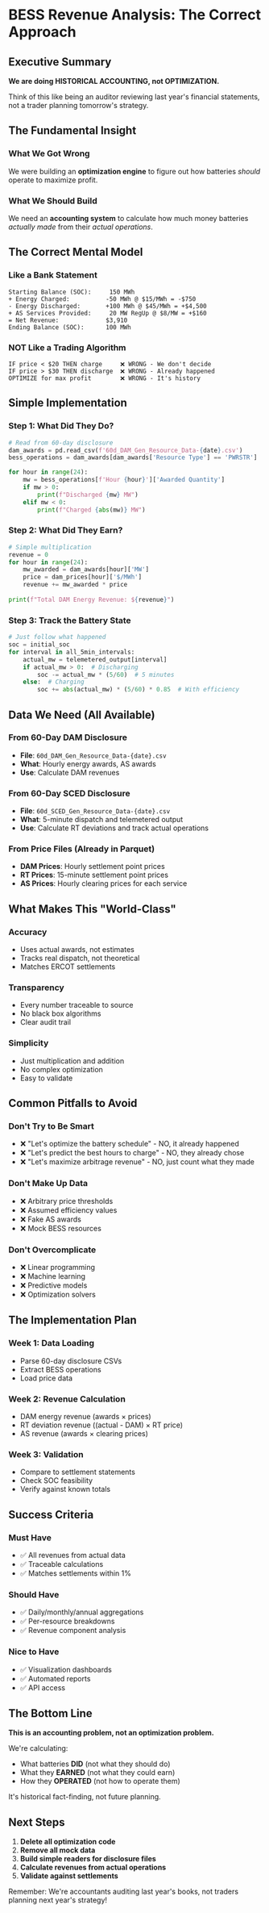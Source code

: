 # BESS Revenue Analysis: The Correct Approach

## Executive Summary
**We are doing HISTORICAL ACCOUNTING, not OPTIMIZATION.**

Think of this like being an auditor reviewing last year's financial statements, not a trader planning tomorrow's strategy.

## The Fundamental Insight

### What We Got Wrong
We were building an **optimization engine** to figure out how batteries *should* operate to maximize profit.

### What We Should Build
We need an **accounting system** to calculate how much money batteries *actually made* from their *actual operations*.

## The Correct Mental Model

### Like a Bank Statement
```
Starting Balance (SOC):     150 MWh
+ Energy Charged:          -50 MWh @ $15/MWh = -$750
- Energy Discharged:       +100 MWh @ $45/MWh = +$4,500
+ AS Services Provided:     20 MW RegUp @ $8/MW = +$160
= Net Revenue:             $3,910
Ending Balance (SOC):      100 MWh
```

### NOT Like a Trading Algorithm
```
IF price < $20 THEN charge     ❌ WRONG - We don't decide
IF price > $30 THEN discharge  ❌ WRONG - Already happened
OPTIMIZE for max profit        ❌ WRONG - It's history
```

## Simple Implementation

### Step 1: What Did They Do?
```python
# Read from 60-day disclosure
dam_awards = pd.read_csv(f'60d_DAM_Gen_Resource_Data-{date}.csv')
bess_operations = dam_awards[dam_awards['Resource Type'] == 'PWRSTR']

for hour in range(24):
    mw = bess_operations[f'Hour {hour}']['Awarded Quantity']
    if mw > 0:
        print(f"Discharged {mw} MW")
    elif mw < 0:
        print(f"Charged {abs(mw)} MW")
```

### Step 2: What Did They Earn?
```python
# Simple multiplication
revenue = 0
for hour in range(24):
    mw_awarded = dam_awards[hour]['MW']
    price = dam_prices[hour]['$/MWh']
    revenue += mw_awarded * price
    
print(f"Total DAM Energy Revenue: ${revenue}")
```

### Step 3: Track the Battery State
```python
# Just follow what happened
soc = initial_soc
for interval in all_5min_intervals:
    actual_mw = telemetered_output[interval]
    if actual_mw > 0:  # Discharging
        soc -= actual_mw * (5/60)  # 5 minutes
    else:  # Charging
        soc += abs(actual_mw) * (5/60) * 0.85  # With efficiency
```

## Data We Need (All Available)

### From 60-Day DAM Disclosure
- **File**: `60d_DAM_Gen_Resource_Data-{date}.csv`
- **What**: Hourly energy awards, AS awards
- **Use**: Calculate DAM revenues

### From 60-Day SCED Disclosure  
- **File**: `60d_SCED_Gen_Resource_Data-{date}.csv`
- **What**: 5-minute dispatch and telemetered output
- **Use**: Calculate RT deviations and track actual operations

### From Price Files (Already in Parquet)
- **DAM Prices**: Hourly settlement point prices
- **RT Prices**: 15-minute settlement point prices
- **AS Prices**: Hourly clearing prices for each service

## What Makes This "World-Class"

### Accuracy
- Uses actual awards, not estimates
- Tracks real dispatch, not theoretical
- Matches ERCOT settlements

### Transparency
- Every number traceable to source
- No black box algorithms
- Clear audit trail

### Simplicity
- Just multiplication and addition
- No complex optimization
- Easy to validate

## Common Pitfalls to Avoid

### Don't Try to Be Smart
- ❌ "Let's optimize the battery schedule" - NO, it already happened
- ❌ "Let's predict the best hours to charge" - NO, they already chose
- ❌ "Let's maximize arbitrage revenue" - NO, just count what they made

### Don't Make Up Data
- ❌ Arbitrary price thresholds
- ❌ Assumed efficiency values
- ❌ Fake AS awards
- ❌ Mock BESS resources

### Don't Overcomplicate
- ❌ Linear programming
- ❌ Machine learning
- ❌ Predictive models
- ❌ Optimization solvers

## The Implementation Plan

### Week 1: Data Loading
- Parse 60-day disclosure CSVs
- Extract BESS operations
- Load price data

### Week 2: Revenue Calculation
- DAM energy revenue (awards × prices)
- RT deviation revenue ((actual - DAM) × RT price)
- AS revenue (awards × clearing prices)

### Week 3: Validation
- Compare to settlement statements
- Check SOC feasibility
- Verify against known totals

## Success Criteria

### Must Have
- ✅ All revenues from actual data
- ✅ Traceable calculations
- ✅ Matches settlements within 1%

### Should Have
- ✅ Daily/monthly/annual aggregations
- ✅ Per-resource breakdowns
- ✅ Revenue component analysis

### Nice to Have
- ✅ Visualization dashboards
- ✅ Automated reports
- ✅ API access

## The Bottom Line

**This is an accounting problem, not an optimization problem.**

We're calculating:
- What batteries **DID** (not what they should do)
- What they **EARNED** (not what they could earn)
- How they **OPERATED** (not how to operate them)

It's historical fact-finding, not future planning.

## Next Steps

1. **Delete all optimization code**
2. **Remove all mock data**
3. **Build simple readers for disclosure files**
4. **Calculate revenues from actual operations**
5. **Validate against settlements**

Remember: We're accountants auditing last year's books, not traders planning next year's strategy!